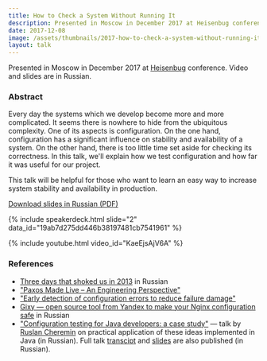 ```yaml
---
title: How to Check a System Without Running It
description: Presented in Moscow in December 2017 at Heisenbug conference. Video and slides are in Russian.
date: 2017-12-08
image: /assets/thumbnails/2017-how-to-check-a-system-without-running-it.jpg
layout: talk
---
```


Presented in Moscow in December 2017
at [Heisenbug](https://2017.heisenbug-moscow.ru/talks/2017/msk/79fuksrzakwwqu4cmikw62/) conference. Video and slides are
in Russian.

### Abstract

Every day the systems which we develop become more and more complicated.
It seems there is nowhere to hide from the ubiquitous complexity.
One of its aspects is configuration. On the one hand, configuration
has a significant influence on stability and availability of a system.
On the other hand, there is too little time set aside for checking its
correctness. In this talk, we'll explain how we test configuration and
how far it was useful for our project.

This talk will be helpful for those who want to learn an easy way to
increase system stability and availability in production.

[Download slides in Russian (PDF)](/assets/talks/talk-how-to-check-a-system-without-running-it.pdf)

{% include speakerdeck.html slide="2" data_id="19ab7d275dd446b38197481cb7541961" %}

{% include youtube.html video_id="KaeEjsAjV6A" %}

### References

- [Three days that shoked us in 2013](https://habrahabr.ru/company/odnoklassniki/blog/268413/) in Russian
- ["Paxos Made Live – An Engineering Perspective"](https://blog.acolyer.org/2015/03/05/paxos-made-live/)
- ["Early detection of configuration errors to reduce failure damage"](https://blog.acolyer.org/2016/11/29/early-detection-of-configuration-errors-to-reduce-failure-damage/)
- [Gixy — open source tool from Yandex to make your Nginx configuration safe](https://habrahabr.ru/company/yandex/blog/327590/)
  in Russian
- ["Configuration testing for Java developers: a case study"](https://youtu.be/Tk_nmV-mWOA) — talk
  by [Ruslan Cheremin](https://twitter.com/dj_begemot) on practical application of these ideas implemented in Java (in
  Russian). Full talk [transcipt](https://habr.com/company/jugru/blog/427487/)
  and [slides](https://2018.heisenbug-piter.ru/talks/2018/spb/3pnf97jpummk4yeociqwi0/) are also published (in Russian).
